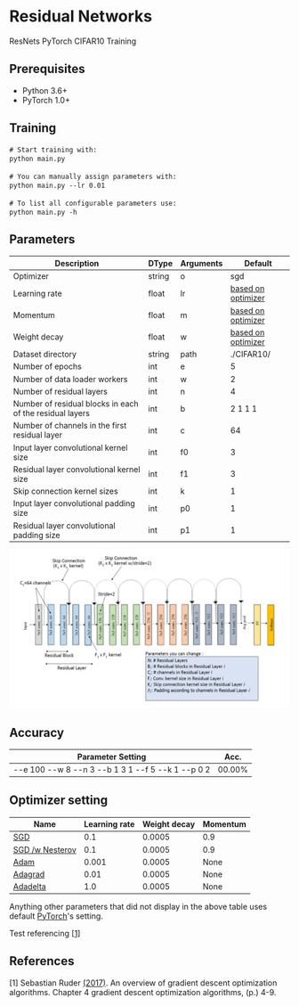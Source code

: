 # Residual Networks
ResNets PyTorch CIFAR10 Training

## Prerequisites
- Python 3.6+
- PyTorch 1.0+

## Training
```
# Start training with: 
python main.py

# You can manually assign parameters with: 
python main.py --lr 0.01

# To list all configurable parameters use: 
python main.py -h

```

## Parameters
| Description | DType       | Arguments  | Default | 
| ----------- | ----------- | ---------- | ------- | 
| Optimizer                              | string | o          | sgd | 
| Learning rate                          | float  | lr         | [based on optimizer](#optimizer) | 
| Momentum                          	 | float  | m          | [based on optimizer](#optimizer) | 
| Weight decay                           | float  | w          | [based on optimizer](#optimizer) | 
| Dataset directory                      | string | path       | ./CIFAR10/  | 
| Number of epochs                            | int    | e          | 5   | 
| Number of data loader workers               | int    | w          | 2   | 
| Number of residual layers                   | int    | n          | 4   | 
| Number of residual blocks in each of the residual layers | int    | b           | 2 1 1 1 | 
| Number of channels in the first residual layer     | int    | c           | 64      | 
| Input layer convolutional kernel size   		 	 | int    | f0        	 | 3       | 
| Residual layer convolutional kernel size   		 | int    | f1        	 | 3       | 
| Skip connection kernel sizes 			 	| int    | k     	  	 | 1       | 
| Input layer convolutional padding size 	| int    | p0     	  	 | 1       | 
| Residual layer convolutional padding size | int    | p1     	  	 | 1       | 

![ResNet18 setting example](resnet18.jpg)

## Accuracy
| Parameter Setting | Acc.        |
| ----------------- | ----------- |
| --e 100 --w 8 --n 3 --b 1 3 1 --f 5 --k 1 --p 0 2         |  00.00%     |

## <a id="optimizer">Optimizer setting</a>
| Name 		  | Learning rate | Weight decay | Momentum  | 
| ----------- | ------------- | ---------- | ---------- |
| [SGD](https://pytorch.org/docs/stable/generated/torch.optim.SGD.html)         		 | 0.1 		  | 0.0005     | 0.9		|
| [SGD /w Nesterov](https://pytorch.org/docs/stable/generated/torch.optim.SGD.html)    | 0.1 		  | 0.0005     | 0.9        |
| [Adam](https://pytorch.org/docs/stable/generated/torch.optim.Adam.html)			     | 0.001 	  | 0.0005     | None       |
| [Adagrad](https://pytorch.org/docs/stable/generated/torch.optim.Adagrad.html)			 | 0.01 	  | 0.0005     | None       |
| [Adadelta](https://pytorch.org/docs/stable/generated/torch.optim.Adadelta.html)				 | 1.0  	  | 0.0005     | None       |

Anything other parameters that did not display in the above table uses default [PyTorch](https://pytorch.org/)'s setting.




Test referencing [[1]](#1)
## References
<a id="1">[1]</a> 
Sebastian Ruder [(2017)](https://arxiv.org/pdf/1609.04747.pdf). 
An overview of gradient descent optimization algorithms. 
Chapter 4 gradient descent optimization algorithms, (p.) 4-9.